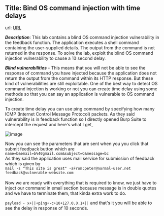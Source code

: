 ## Title: Bind OS command injection with time delays

url: [URL](https://0adf00bb03c666a781afd49b00130040.web-security-academy.net/)

***Description***: This lab contains a blind OS command injection vulnerability in the feedback function. The application executes a shell command containing the user-supplied details. The output from the command is not returned in the response.
To solve the lab, exploit the blind OS command injection vulnerability to cause a 10 second delay.

***Blind vulnerabilities*** - This means that you will not be able to see the response of command you have injected because the application does not return the output from the command within its HTTP response. But these kind of vulnerabilities are still exploitable.
One of the best way to detect OS command injection is working or not you can create time delay using some methods so that you can say an application is vulnerable to OS command injection.

To create time delay you can use ping command by specifying how many ICMP (Internet Control Message Protocol) packets.
As they said vulnerability is in feedback function so I directly opened Burp Suite to intercept the request and here's what I get,

![image](https://github.com/Darry1968/Portswigger/assets/104063375/1d9d34ff-8902-40f6-a244-ac2e465963ba)

Now you can see the parameters that are sent when you you click that submit feedback button which are<br>
`
name=b&email=b%40gmail.com&subject=C&message=bc
`
<br>
As they said the application uses mail service for submission of feedback which is given by
<br>
`
mail -s "This site is great" -aFrom:peter@normal-user.net feedback@vulnerable-website.com
`
<br><br>
Now we are ready with everything that is required to know, we just have to inject our command in email section because message is in double quotes and we have to terminate them, that kinda extra work to do.

` payload - x+||+ping+-c+10+127.0.0.1+|| `
and that's it you will be able to see the delay in response of 10 seconds. 
